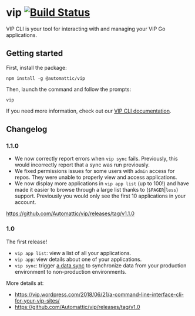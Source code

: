 # vip [![Build Status](https://travis-ci.com/Automattic/vip.svg?token=xWx9qCRAJeRdHxEcWW83&branch=master)](https://travis-ci.com/Automattic/vip)

VIP CLI is your tool for interacting with and managing your VIP Go applications.

## Getting started

First, install the package:

```
npm install -g @automattic/vip
```

Then, launch the command and follow the prompts:

```
vip
```

If you need more information, check out our [VIP CLI documentation](https://vip.wordpress.com/documentation/vip-go/vip-cli/).

## Changelog

### 1.1.0

- We now correctly report errors when `vip sync` fails. Previously, this would incorrectly report that a sync was run previously.
- We fixed permissions issues for some users with `admin` access for repos. They were unable to properly view and access applications.
- We now display more applications in `vip app list` (up to 100!) and have made it easier to browse through a large list thanks to (`$PAGER`|`less`) support. Previously you would only see the first 10 applications in your account.

https://github.com/Automattic/vip/releases/tag/v1.1.0

### 1.0

The first release!

- `vip app list`: view a list of all your applications.
- `vip app`: view details about one of your applications.
- `vip sync`: trigger [a data sync](https://vip.wordpress.com/2018/03/28/data-sync-on-vip-go/) to synchronize data from your production environment to non-production environments.

More details at:
- https://vip.wordpress.com/2018/06/21/a-command-line-interface-cli-for-your-vip-sites/
- https://github.com/Automattic/vip/releases/tag/v1.0
